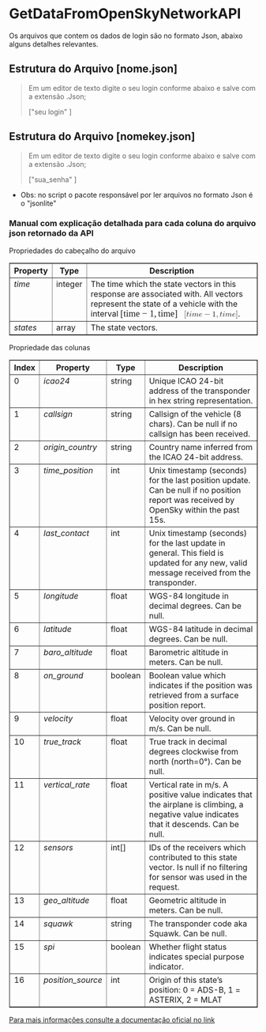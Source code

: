 # GetDataFromOpenSkyNetworkAPI
Os arquivos que contem os dados de login são no formato Json, abaixo alguns detalhes relevantes.

## Estrutura do Arquivo [nome.json]
> <p>Em um editor de texto digite o seu login conforme abaixo e salve com a extensão .Json; <p>
>["seu login"
>]

## Estrutura do Arquivo [nomekey.json]
> <p>Em um editor de texto digite o seu login conforme abaixo e salve com a extensão .Json;<p>
>["sua_senha"
>]

+ Obs: no script o pacote responsável por ler arquivos no formato Json é o "jsonlite"

### Manual com explicação detalhada para cada coluna do arquivo json retornado da API

 <p> Propriedades do cabeçalho do arquivo <p> 
  <div class="wy-table-responsive" wfd-id="159"><table border="1" class="docutils">
<colgroup>
<col width="16%">
<col width="11%">
<col width="73%">
</colgroup>
<thead valign="bottom">
<tr class="row-odd"><th class="head">Property</th>
<th class="head">Type</th>
<th class="head">Description</th>
</tr>
</thead>
<tbody valign="top">
<tr class="row-even"><td><em>time</em></td>
<td>integer</td>
<td>The time which the state vectors in this response are associated with.
All vectors represent the state of a vehicle with the interval
<span class="math notranslate nohighlight" wfd-id="160"><span class="MathJax_Preview" style="color: inherit; display: none;" wfd-id="286"></span><span class="MathJax" id="MathJax-Element-1-Frame" tabindex="0" style="position: relative;" wfd-id="309" data-mathml="<math xmlns=&quot;http://www.w3.org/1998/Math/MathML&quot;><mo stretchy=&quot;false&quot;>[</mo><mi>t</mi><mi>i</mi><mi>m</mi><mi>e</mi><mo>&amp;#x2212;</mo><mn>1</mn><mo>,</mo><mi>t</mi><mi>i</mi><mi>m</mi><mi>e</mi><mo stretchy=&quot;false&quot;>]</mo></math>" role="presentation"><nobr aria-hidden="true"><span class="math" id="MathJax-Span-1" style="width: 8.075em; display: inline-block;" wfd-id="395"><span style="display: inline-block; position: relative; width: 6.888em; height: 0px; font-size: 117%;" wfd-id="397"><span style="position: absolute; clip: rect(1.309em, 1006.77em, 2.674em, -999.997em); top: -2.252em; left: 0em;" wfd-id="398"><span class="mrow" id="MathJax-Span-2" wfd-id="400"><span class="mo" id="MathJax-Span-3" style="font-family: MathJax_Main;" wfd-id="413">[</span><span class="mi" id="MathJax-Span-4" style="font-family: MathJax_Math-italic;" wfd-id="412">t</span><span class="mi" id="MathJax-Span-5" style="font-family: MathJax_Math-italic;" wfd-id="411">i</span><span class="mi" id="MathJax-Span-6" style="font-family: MathJax_Math-italic;" wfd-id="410">m</span><span class="mi" id="MathJax-Span-7" style="font-family: MathJax_Math-italic;" wfd-id="409">e</span><span class="mo" id="MathJax-Span-8" style="font-family: MathJax_Main; padding-left: 0.24em;" wfd-id="408">−</span><span class="mn" id="MathJax-Span-9" style="font-family: MathJax_Main; padding-left: 0.24em;" wfd-id="407">1</span><span class="mo" id="MathJax-Span-10" style="font-family: MathJax_Main;" wfd-id="406">,</span><span class="mi" id="MathJax-Span-11" style="font-family: MathJax_Math-italic; padding-left: 0.181em;" wfd-id="405">t</span><span class="mi" id="MathJax-Span-12" style="font-family: MathJax_Math-italic;" wfd-id="404">i</span><span class="mi" id="MathJax-Span-13" style="font-family: MathJax_Math-italic;" wfd-id="403">m</span><span class="mi" id="MathJax-Span-14" style="font-family: MathJax_Math-italic;" wfd-id="402">e</span><span class="mo" id="MathJax-Span-15" style="font-family: MathJax_Main;" wfd-id="401">]</span></span><span style="display: inline-block; width: 0px; height: 2.258em;" wfd-id="399"></span></span></span><span style="display: inline-block; overflow: hidden; vertical-align: -0.344em; border-left: 0px solid; width: 0px; height: 1.323em;" wfd-id="396"></span></span></nobr><span class="MJX_Assistive_MathML" role="presentation" wfd-id="394"><math xmlns="http://www.w3.org/1998/Math/MathML"><mo stretchy="false">[</mo><mi>t</mi><mi>i</mi><mi>m</mi><mi>e</mi><mo>−</mo><mn>1</mn><mo>,</mo><mi>t</mi><mi>i</mi><mi>m</mi><mi>e</mi><mo stretchy="false">]</mo></math></span></span><script type="math/tex" id="MathJax-Element-1">[time - 1, time]</script></span>.</td>
</tr>
<tr class="row-odd"><td><em>states</em></td>
<td>array</td>
<td>The state vectors.</td>
</tr>
</tbody>
</table></div>  
  

<p>Propriedade das colunas</p>


<div class="wy-table-responsive" wfd-id="157"><table border="1" class="docutils">
<colgroup>
<col width="7%">
<col width="19%">
<col width="9%">
<col width="65%">
</colgroup>
<thead valign="bottom">
<tr class="row-odd"><th class="head">Index</th>
<th class="head">Property</th>
<th class="head">Type</th>
<th class="head">Description</th>
</tr>
</thead>
<tbody valign="top">
<tr class="row-even"><td>0</td>
<td><em>icao24</em></td>
<td>string</td>
<td>Unique ICAO 24-bit address of the transponder in hex string
representation.</td>
</tr>
<tr class="row-odd"><td>1</td>
<td><em>callsign</em></td>
<td>string</td>
<td>Callsign of the vehicle (8 chars). Can be null if no callsign
has been received.</td>
</tr>
<tr class="row-even"><td>2</td>
<td><em>origin_country</em></td>
<td>string</td>
<td>Country name inferred from the ICAO 24-bit address.</td>
</tr>
<tr class="row-odd"><td>3</td>
<td><em>time_position</em></td>
<td>int</td>
<td>Unix timestamp (seconds) for the last position update. Can be
null if no position report was received by OpenSky within the
past 15s.</td>
</tr>
<tr class="row-even"><td>4</td>
<td><em>last_contact</em></td>
<td>int</td>
<td>Unix timestamp (seconds) for the last update in general. This
field is updated for any new, valid message received from the
transponder.</td>
</tr>
<tr class="row-odd"><td>5</td>
<td><em>longitude</em></td>
<td>float</td>
<td>WGS-84 longitude in decimal degrees. Can be null.</td>
</tr>
<tr class="row-even"><td>6</td>
<td><em>latitude</em></td>
<td>float</td>
<td>WGS-84 latitude in decimal degrees. Can be null.</td>
</tr>
<tr class="row-odd"><td>7</td>
<td><em>baro_altitude</em></td>
<td>float</td>
<td>Barometric altitude in meters. Can be null.</td>
</tr>
<tr class="row-even"><td>8</td>
<td><em>on_ground</em></td>
<td>boolean</td>
<td>Boolean value which indicates if the position was retrieved from
a surface position report.</td>
</tr>
<tr class="row-odd"><td>9</td>
<td><em>velocity</em></td>
<td>float</td>
<td>Velocity over ground in m/s. Can be null.</td>
</tr>
<tr class="row-even"><td>10</td>
<td><em>true_track</em></td>
<td>float</td>
<td>True track in decimal degrees clockwise from north (north=0°).
Can be null.</td>
</tr>
<tr class="row-odd"><td>11</td>
<td><em>vertical_rate</em></td>
<td>float</td>
<td>Vertical rate in m/s. A positive value indicates that the
airplane is climbing, a negative value indicates that it
descends. Can be null.</td>
</tr>
<tr class="row-even"><td>12</td>
<td><em>sensors</em></td>
<td>int[]</td>
<td>IDs of the receivers which contributed to this state vector.
Is null if no filtering for sensor was used in the request.</td>
</tr>
<tr class="row-odd"><td>13</td>
<td><em>geo_altitude</em></td>
<td>float</td>
<td>Geometric altitude in meters. Can be null.</td>
</tr>
<tr class="row-even"><td>14</td>
<td><em>squawk</em></td>
<td>string</td>
<td>The transponder code aka Squawk. Can be null.</td>
</tr>
<tr class="row-odd"><td>15</td>
<td><em>spi</em></td>
<td>boolean</td>
<td>Whether flight status indicates special purpose indicator.</td>
</tr>
<tr class="row-even"><td>16</td>
<td><em>position_source</em></td>
<td>int</td>
<td>Origin of this state’s position: 0 = ADS-B, 1 = ASTERIX, 2 = MLAT</td>
</tr>
</tbody>
</table></div>

<a href="https://opensky-network.org/apidoc/rest.html#response"><span class="std std-ref" wfd-id="114">Para mais informações consulte a documentação oficial no link</span></a>
